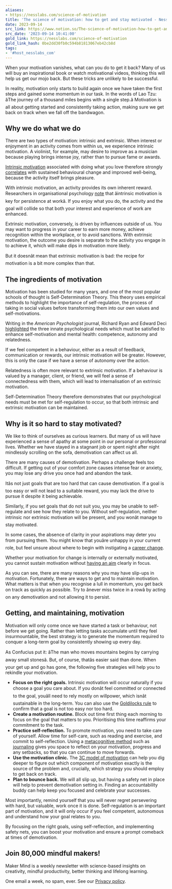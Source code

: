 ```yaml
---
aliases:
- https://nesslabs.com/science-of-motivation
title: 'The science of motivation: how to get and stay motivated - Ness Labs'
date: 2023-09-14
src_link: https://www.notion.so/The-science-of-motivation-how-to-get-and-stay-motivated-11f9ae096a0a459280e4734db981221d
src_date: '2023-09-14 10:41:00'
gold_link: https://nesslabs.com/science-of-motivation
gold_link_hash: 0be2dd30fb0c594b81813067eb42cb8d
tags:
- '#host_nesslabs_com'
---
```





When your motivation vanishes, what can you do to get it back? Many of us will buy an inspirational book or watch motivational videos, thinking this will help us get our mojo back. But these tricks are unlikely to be successful.


In reality, motivation only starts to build again once we have taken the first steps and gained some momentum in our task. In the words of Lao Tzu: âThe journey of a thousand miles begins with a single step.â Motivation is all about getting started and consistently taking action, making sure we get back on track when we fall off the bandwagon.


Why we do what we do
--------------------


There are two types of motivation: intrinsic and extrinsic. When interest or enjoyment in an activity comes from within us, we experience intrinsic motivation. A violinist, for example, may desire to improve as a musician because playing brings intense joy, rather than to pursue fame or awards.


[Intrinsic motivation](https://nesslabs.com/intrinsic-motivation) associated with doing what you love therefore strongly [correlates](https://pubmed.ncbi.nlm.nih.gov/28222078/) with sustained behavioural change and improved well-being, because the activity itself brings pleasure.


With intrinsic motivation, an activity provides its own inherent reward. Researchers in organisational psychology [note](https://static1.squarespace.com/static/61608805e8899c5c7be78396/t/617c85f1a4a35268ace1df69/1635550705821/the-structure-of-intrinsic-motivation.pdf) that âintrinsic motivation is key for persistence at workâ. If you enjoy what you do, the activity and the goal will collide so that both your interest and experience of work are enhanced.


Extrinsic motivation, conversely, is driven by influences outside of us. You may want to progress in your career to earn more money, achieve recognition within the workplace, or to avoid sanctions. With extrinsic motivation, the outcome you desire is separate to the activity you engage in to achieve it, which will make dips in motivation more likely.


But it doesnât mean that extrinsic motivation is bad: the recipe for motivation is a bit more complex than that.


The ingredients of motivation
-----------------------------


Motivation has been studied for many years, and one of the most popular schools of thought is Self-Determination Theory. This theory uses empirical methods to highlight the importance of self-regulation, the process of taking in social values before transforming them into our own values and self-motivations.


Writing in the *American Psychologist* journal, Richard Ryan and Edward Deci [highlighted](https://psycnet.apa.org/doiLanding?doi=10.1037%2F0003-066X.55.1.68) the three innate psychological needs which must be satisfied to enhance self-motivation and mental health: competence, autonomy and relatedness.


If we feel competent in a behaviour, either as a result of feedback, communication or rewards, our intrinsic motivation will be greater. However, this is only the case if we have a sense of autonomy over the action. 


Relatedness is often more relevant to extrinsic motivation. If a behaviour is valued by a manager, client, or friend, we will feel a sense of connectedness with them, which will lead to internalisation of an extrinsic motivation.


Self-Determination Theory therefore demonstrates that our psychological needs must be met for self-regulation to occur, so that both intrinsic and extrinsic motivation can be maintained.


Why is it so hard to stay motivated?
------------------------------------


We like to think of ourselves as curious learners. But many of us will have experienced a sense of apathy at some point in our personal or professional lives. Whether we have stayed in a stagnant job or spent night after night mindlessly scrolling on the sofa, demotivation can affect us all.


There are many causes of demotivation. Perhaps a challenge feels too difficult. If getting out of your comfort zone causes intense fear or anxiety, you may lose any drive you once had and abandon the task.


Itâs not just goals that are too hard that can cause demotivation. If a goal is too easy or will not lead to a suitable reward, you may lack the drive to pursue it despite it being achievable.


Similarly, if you set goals that do not suit you, you may be unable to self-regulate and see how they relate to you. Without self-regulation, neither intrinsic nor extrinsic motivation will be present, and you wonât manage to stay motivated.


In some cases, the absence of clarity in your aspirations may deter you from pursuing them. You might know that youâre unhappy in your current role, but feel unsure about where to begin with instigating a [career change](https://nesslabs.com/career-change).


Whether your motivation for change is internally or externally motivated, you cannot sustain motivation without [having an aim](https://nesslabs.com/everything-is-aiming) clearly in focus.


As you can see, there are many reasons why you may have slip-ups in motivation. Fortunately, there are ways to get and to maintain motivation. What matters is that when you recognise a lull in momentum, you get back on track as quickly as possible. Try to ânever miss twice in a rowâ by acting on any demotivation and not allowing it to persist. 


Getting, and maintaining, motivation
------------------------------------


Motivation will only come once we have started a task or behaviour, not before we get going. Rather than letting tasks accumulate until they feel insurmountable, the best strategy is to generate the momentum required to conquer a long-term goal by consistently showing up every day.


As Confucius put it: âThe man who moves mountains begins by carrying away small stonesâ. But, of course, thatâs easier said than done. When your get up and go has gone, the following five strategies will help you to rekindle your motivation.


* **Focus on the right goals.** Intrinsic motivation will occur naturally if you choose a goal you care about. If you donât feel committed or connected to the goal, youâll need to rely mostly on willpower, which isnât sustainable in the long-term. You can also use the [Goldilocks rule](https://nesslabs.com/goldilocks-principle) to confirm that a goal is not too easy nor too hard.
* **Create a motivation routine.** Block out time first thing each morning to focus on the goal that matters to you. Prioritising this time reaffirms your commitment to the task.
* **Practice self-reflection.** To promote motivation, you need to take care of yourself. Allow time for self-care, such as reading and exercise, and commit to self-reflection. Using a [metacognitive method](https://nesslabs.com/metacognition) such as [journaling](https://nesslabs.com/dear-diary) gives you space to reflect on your motivation, progress and any setbacks, so that you can continue to move forwards.
* **Use the motivation clinic.** The [3C model of motivation](https://nesslabs.com/motivation-components) can help you dig deeper to figure out which component of motivation exactly is the source of the problem and, crucially, which strategy you should employ to get back on track.
* **Plan to bounce back.** We will all slip up, but having a safety net in place will help to prevent demotivation setting in. Finding an accountability buddy can help keep you focused and celebrate your successes.


Most importantly, remind yourself that you will never regret persevering with hard, but valuable, work once it is done. Self-regulation is an important part of motivation, and it will only occur if you feel competent, autonomous and understand how your goal relates to you.


By focusing on the right goals, using self-reflection, and implementing safety nets, you can boost your motivation and ensure a prompt comeback at times of demotivation.



  

Join 80,000 mindful makers!
---------------------------


Maker Mind is a weekly newsletter with science-based insights on creativity, mindful productivity, better thinking and lifelong learning.


One email a week, no spam, ever. See our [Privacy policy](/privacy).